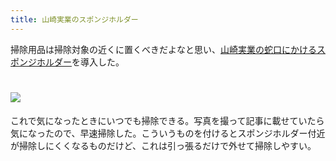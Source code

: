 ```yaml
---
title: 山崎実業のスポンジホルダー
---
```

掃除用品は掃除対象の近くに置くべきだよなと思い、[山崎実業の蛇口にかけるスポンジホルダー](https://www.amazon.co.jp/dp/B07MM4GC6P)を導入した。

![](https://lh5.googleusercontent.com/ykfmoIzks_zPx2aGRbBRztVjoP-mA_d-GCfrOAzjNOfIlMkpJ0rBl_H4WSUmyBpkgR_ilNtKnbhOQYv86L06BX28xqMw2wf8Co6wZSkUB75TKvEJ-GB5gtky7jLoP0THIFyY8KHLt5J_OYP-9Yk6xzn5INnyk_6U-wKlKfNpfX8Zw-WLxLKwK6uM)
===============================================================================================================================================================================================================================

これで気になったときにいつでも掃除できる。写真を撮って記事に載せていたら気になったので、早速掃除した。こういうものを付けるとスポンジホルダー付近が掃除しにくくなるものだけど、これは引っ張るだけで外せて掃除しやすい。
